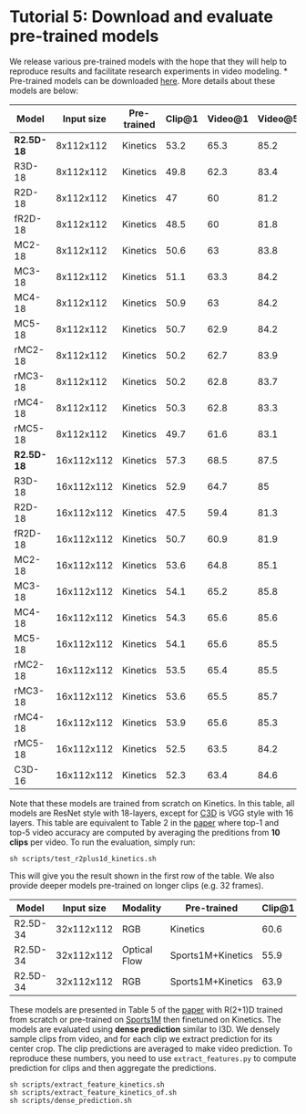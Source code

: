 # Tutorial 5: Download and evaluate pre-trained models

We release various pre-trained models with the hope that they will help to reproduce results and facilitate research experiments in video modeling. * Pre-trained models can be downloaded [here](https://www.dropbox.com/sh/ofdd6ia32eo4wk5/AAA8553of0M2tQVlfR0S2GTFa). More details about these models are below:

| Model | Input size | Pre-trained | Clip@1 | Video@1 | Video@5 | GLOPs | Params (M)|Download |
| ----- | ---------- | ----------- | ------ | ------- | ------- | ----- | --------- |---------|
| **R2.5D-18** | 8x112x112  | Kinetics | 53.2   | 65.3    | 85.2    | 20.7  | 33.3      | [link](https://www.dropbox.com/s/wzgx4d80mrh7pnf/r2.5d_d18_l8.pkl?dl=0) |
| R3D-18   | 8x112x112  | Kinetics | 49.8   |	62.3  |	83.4	| 20.3  |	33.4    | [link](https://www.dropbox.com/s/n3ax2591imcy9ly/r3d_d18_l8.pkl?dl=0) |
| R2D-18   | 8x112x112  | Kinetics | 47     |	60      |	81.2    |	1.9   |	11.4      | [link](https://www.dropbox.com/s/ju4fah9dksn08s1/r2d_d18_l8.pkl?dl=0)|
| fR2D-18  | 8x112x112  | Kinetics | 48.5   |	60      |	81.8    | 13.8  |	11.4      | [link](https://www.dropbox.com/s/4jexszps3564za3/r2df_d18_l8.pkl?dl=0)|
| MC2-18   | 8x112x112  | Kinetics | 50.6   |	63      |	83.8    |	14.3  |	11.4      |[link](https://www.dropbox.com/s/lkmhyjok8odtv8e/mc2_d18_l8.pkl?dl=0)|
| MC3-18   | 8x112x112  | Kinetics | 51.1   |	63.3    | 84.2    |	21.7  |	11.7      |[link](https://www.dropbox.com/s/3jxzhc3kduyrpik/mc3_d18_l8.pkl?dl=0)|
| MC4-18   | 8x112x112  | Kinetics | 50.9   |	63      | 84.2    |	20	  | 12.7      |[link](https://www.dropbox.com/s/vx2xee36et823gs/mc4_d18_l8.pkl?dl=0)|
| MC5-18   | 8x112x112  | Kinetics | 50.7   |	62.9    | 84.2    |	20    | 16.8      |[link](https://www.dropbox.com/s/z6fxv6jr30i2lwz/mc5_d18_l8.pkl?dl=0)|
| rMC2-18  | 8x112x112  | Kinetics | 50.2   |	62.7    | 83.9    |	19.9  | 33.3      |[link](https://www.dropbox.com/s/vnjpzq7li2b7tk2/rmc2_d18_l8.pkl?dl=0)|
| rMC3-18  | 8x112x112  | Kinetics | 50.2	  | 62.8    | 83.7	  | 12.5  | 33        |[link](https://www.dropbox.com/s/1vwjomlc45ox6u1/rmc3_d18_l8.pkl?dl=0)|
| rMC4-18  | 8x112x112  | Kinetics | 50.3   |	62.8    | 83.3    |	14.5  | 32        |[link](https://www.dropbox.com/s/zots41ng2xs2ezu/rmc4_d18_l8.pkl?dl=0)|
| rMC5-18  | 8x112x112  | Kinetics | 49.7   |	61.6    | 83.1    |	15.4  | 27.9      |[link](https://www.dropbox.com/s/3e56jjx6x1qot4x/rmc5_d18_l8.pkl?dl=0)|
| **R2.5D-18** | 16x112x112 | Kinetics | 57.3   |	68.5    |	87.5    |	41.5  |	33.3      |[link](https://www.dropbox.com/s/94d2ruqn6tp7xno/r2.5d_d18_l16.pkl?dl=0)|
| R3D-18   | 16x112x112 | Kinetics | 52.9   | 64.7     | 85     | 40.7   | 33.4       |[link](https://www.dropbox.com/s/8tqp8uhjmedflu1/r3d_d18_l16.pkl?dl=0)|
| R2D-18   | 16x112x112 | Kinetics | 47.5    | 59.4     | 81.3     | 2.2   | 11.5       |[link](https://www.dropbox.com/s/hyw8ltzvhadxgia/r2d_d18_l16.pkl?dl=0)|
| fR2D-18  | 16x112x112 | Kinetics | 50.7    | 60.9     | 81.9     | 27.6   | 11.4       |[link](https://www.dropbox.com/s/4yy0tdfebdy0ptr/r2df_d18_l16.pkl?dl=0)|
| MC2-18   | 16x112x112 | Kinetics | 53.6    | 64.8     | 85.1     | 28.5   | 11.4       |[link](https://www.dropbox.com/s/xmtqk2w3p60yly0/mc2_d18_l16.pkl?dl=0)|
| MC3-18   | 16x112x112 | Kinetics | 54.1    | 65.2     | 85.8     | 43.3   | 11.7       |[link](https://www.dropbox.com/s/rpgbzjewagjeu2f/mc3_d18_l16.pkl?dl=0)|
| MC4-18   | 16x112x112 | Kinetics | 54.3 |	65.6 |	85.6 | 40 |	12.7 |[link](https://www.dropbox.com/s/lrjwye0ldsgi2p2/mc4_d18_l16.pkl?dl=0)|
| MC5-18   | 16x112x112 | Kinetics | 54.1 |	65.6 | 85.5 | 39.9 | 16.8 |[link](https://www.dropbox.com/s/3qp62d3159rzwsj/mc5_d18_l16.pkl?dl=0)|
| rMC2-18  | 16x112x112 | Kinetics | 53.5 |	65.4 | 85.5 | 39.8 | 33.3 |[link](https://www.dropbox.com/s/70k3p0xz6rjcdtb/rmc2_d18_l16.pkl?dl=0)|
| rMC3-18  | 16x112x112 | Kinetics | 53.6 |	65.5 | 85.7 | 25 | 33 |[link](https://www.dropbox.com/s/n8eulubwh6l3o0b/rmc3_d18_l16.pkl?dl=0)|
| rMC4-18  | 16x112x112 | Kinetics | 53.9 | 65.6 | 85.3 | 29.1 | 32 |[link](https://www.dropbox.com/s/di3wwadbapc61rn/rmc4_d18_l16.pkl?dl=0)|
| rMC5-18  | 16x112x112 | Kinetics | 52.5 | 63.5 | 84.2 | 30.8 | 27.9 |[link](https://www.dropbox.com/s/lb5jaji177hid7p/rmc5_d18_l16.pkl?dl=0)|
| C3D-16   | 16x112x112 | Kinetics | 52.3   |	63.4    |	84.6    |	38.5  |	64.9      |[link](https://www.dropbox.com/s/hbzn4ykva64avxu/c3d_l16.pkl?dl=0)|

Note that these models are trained from scratch on Kinetics. In this table, all models are ResNet style with 18-layers, except for [C3D](http://www.cs.dartmouth.edu/~dutran/papers/c3d_video.pdf) is VGG style with 16 layers. This table are equivalent to Table 2 in the [paper](https://128.84.21.199/pdf/1711.11248.pdf) where top-1 and top-5 video accuracy are computed by averaging the preditions from **10 clips** per video. To run the evaluation, simply run:

```
sh scripts/test_r2plus1d_kinetics.sh
```

This will give you the result shown in the first row of the table. We also provide deeper models pre-trained on longer clips (e.g. 32 frames).

| Model | Input size | Modality | Pre-trained      | Clip@1 | Video@1 | Video@5 | Download |
| ----- | ---------- | ---------| ------- | ------ | ------- | ------- | -------- |
| R2.5D-34 | 32x112x112 | RGB | Kinetics           | 60.6   | 72.4    | 90.6    | [link](https://www.dropbox.com/s/y6c6jf7myv2w6iq/r2.5d_d34_l32.pkl?dl=0)|
| R2.5D-34 | 32x112x112 | Optical Flow | Sports1M+Kinetics  | 55.9   | 68.2    | 88    | [link](https://www.dropbox.com/s/30zj1t9xte5vy64/r2.5d_d34_l32_ft_sports1m_optical_flow.pkl?dl=0)|
| R2.5D-34 | 32x112x112 | RGB | Sports1M+Kinetics  | 63.9   | 74.2    | 92.1    | [link](https://www.dropbox.com/s/odd9smqn2t54run/r2.5d_d34_l32_ft_sports1m.pkl?dl=0)|

These models are presented in Table 5 of the [paper](https://128.84.21.199/pdf/1711.11248.pdf) with R(2+1)D trained from scratch or pre-trained on [Sports1M](https://cs.stanford.edu/people/karpathy/deepvideo) then finetuned on Kinetics. The models are evaluated using **dense prediction** similar to I3D. We densely sample clips from video, and for each clip we extract prediction for its center crop. The clip predictions are averaged to make video prediction. To reproduce these numbers, you need to use `extract_features.py` to compute prediction for clips and then aggregate the predictions.

```
sh scripts/extract_feature_kinetics.sh
sh scripts/extract_feature_kinetics_of.sh
sh scripts/dense_prediction.sh
```
